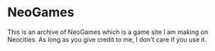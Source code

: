 # NeoGames
This is an archive of NeoGames which is a game site I am making on Neocities. As long as you give credit to me, I don't care if you use it.
